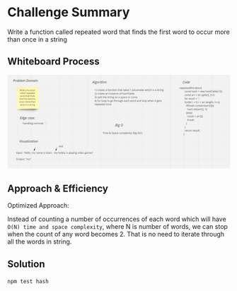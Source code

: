 # Challenge Summary
Write a function called repeated word that finds the first word to occur more than once in a string

## Whiteboard Process
![whiteboard](./whiteboard.png)

## Approach & Efficiency

Optimized Approach:

Instead of counting a number of occurrences of each word which will have `O(N) time and space complexity`, where N is number of words, we can stop when the count of any word becomes 2. That is no need to iterate through all the words in string.

## Solution
`npm test hash`